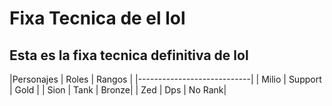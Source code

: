 # Fixa Tecnica de el lol
## Esta es la fixa tecnica definitiva de lol
|Personajes | Roles | Rangos |
|----------------------------|
| Milio     | Support | Gold |
| Sion      | Tank    | Bronze|
| Zed       | Dps     | No Rank|
